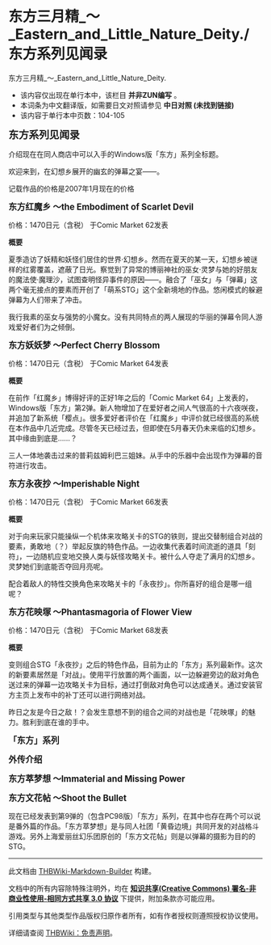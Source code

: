 # 东方三月精_～_Eastern_and_Little_Nature_Deity./东方系列见闻录

<!-- source html: G:\repos\THBWiki-Markdown-Builder\THBWikiMarkdown\Temp\main\c\cd\ns0%3A%E4%B8%9C%E6%96%B9%E4%B8%89%E6%9C%88%E7%B2%BE_%EF%BD%9E_Eastern_and_Little_Nature_Deity%2E%2F%E4%B8%9C%E6%96%B9%E7%B3%BB%E5%88%97%E8%A7%81%E9%97%BB%E5%BD%95.html -->

东方三月精_～_Eastern_and_Little_Nature_Deity.

- 该内容仅出现在单行本中，该栏目 **并非ZUN编写** 。
- 本词条为中文翻译版，如需要日文对照请参见 **中日对照 (未找到链接)** 
- 该内容于单行本中页数：104-105

  
  

 **<big><big>东方系列见闻录</big></big>** 
  


  
介绍现在在同人商店中可以入手的Windows版「东方」系列全标题。  

欢迎来到，在幻想乡展开的幽玄的弹幕之宴——。  

记载作品的价格是2007年1月现在的价格
  


  
  

 **<big>东方红魔乡 ～the Embodiment of Scarlet Devil</big>**   

价格：1470日元（含税） 于Comic Market 62发表
  
  
 **概要** 
  


  
夏季造访了妖精和妖怪们居住的世界·幻想乡。然而在夏天的某一天，幻想乡被谜样的红雾覆盖，遮蔽了日光。察觉到了异常的博丽神社的巫女·灵梦与她的好朋友的魔法使·魔理沙，试图查明怪异事件的原因——。融合了「巫女」与「弹幕」这两个毫无接点的要素而开创了「萌系STG」这个全新境地的作品。悠闲模式的躲避弹幕为人们带来了冲击。  

  

我行我素的巫女与强势的小魔女。没有共同特点的两人展现的华丽的弹幕令同人游戏爱好者们为之倾倒。
  


  
  

 **<big>东方妖妖梦 ～Perfect Cherry Blossom</big>**   

价格：1470日元（含税） 于Comic Market 64发表
  
  
 **概要** 
  


  
在前作「红魔乡」博得好评的正好1年之后的「Comic Market 64」上发表的，Windows版「东方」第2弹。新人物增加了在爱好者之间人气很高的十六夜咲夜，并追加了新系统「樱点」。很多爱好者评价在「红魔乡」中评价就已经很高的系统在本作品中几近完成。尽管冬天已经过去，但即使在5月春天仍未来临的幻想乡。其中缘由到底是……？  

  

三人一体地袭击过来的普莉兹姆利巴三姐妹。从手中的乐器中会出现作为弹幕的音符进行攻击。
  


  
  

 **<big>东方永夜抄 ～Imperishable Night</big>**   

价格：1470日元（含税） 于Comic Market 66发表
  
  
 **概要** 
  


  
对于向来玩家只能操纵一个机体来攻略关卡的STG的铁则，提出交替制组合对战的要素，勇敢地（？）举起反旗的特色作品。一边收集代表着时间流逝的道具「刻符」，一边随机应变地交换人类与妖怪攻略关卡。被什么人夺走了满月的幻想乡。灵梦她们到底能否夺回月亮呢。  

  

配合着敌人的特性交换角色来攻略关卡的「永夜抄」。你所喜好的组合是哪一组呢？
  


  
  

 **<big>东方花映塚 ～Phantasmagoria of Flower View</big>**   

价格：1470日元（含税） 于Comic Market 68发表
  
  
 **概要** 
  


  
变则组合STG「永夜抄」之后的特色作品，目前为止的「东方」系列最新作。这次的新要素居然是「对战」。使用平行放置的两个画面，以一边躲避旁边的敌对角色送过来的弹幕一边攻略关卡为目标，通过打倒敌对角色可以达成通关。通过安装官方主页上发布中的补丁还可以进行网络对战。  

  

昨日之友是今日之敌！？会发生意想不到的组合之间的对战也是「花映塚」的魅力。胜利到底在谁的手中。
  


  
  

 **<big>「东方」系列</big>**   

 **<big>外传介绍</big>** 
  
  
 **<big>东方萃梦想 ～Immaterial and Missing Power</big>**   

 **<big>东方文花帖 ～Shoot the Bullet</big>** 
  


  
现在已经发表到第9弹的（包含PC98版）「东方」系列，在其中也存在两个可以说是番外篇的作品。「东方萃梦想」是与同人社团「黄昏边境」共同开发的对战格斗游戏。另外上海爱丽丝幻乐团原创的「东方文花帖」则是以弹幕的摄影为目的的STG。
  






---

此文档由 [THBWiki-Markdown-Builder](https://github.com/Delsin-Yu/THBWiki-Markdown-Builder) 构建。

文档中的所有内容除特殊注明外，均在 [**知识共享(Creative Commons) 署名-非商业性使用-相同方式共享 3.0 协议**](https://creativecommons.org/licenses/by-sa/3.0/deed.zh-hans) 下提供，附加条款亦可能应用。

引用类型与其他类型作品版权归原作者所有，如有作者授权则遵照授权协议使用。

详细请查阅 [THBWiki：免责声明](https://thbwiki.cc/THBWiki:%E5%85%8D%E8%B4%A3%E5%A3%B0%E6%98%8E)。

